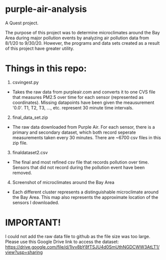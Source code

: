 # purple-air-analysis
A Quest project.

The purpose of this project was to determine microclimates around the Bay Area during major pollution events by analyzing air pollution data from 8/1/20 to 9/30/20. However, the programs and data sets created as a result of this project have greater utility. 

# Things in this repo:
1. csvingest.py
 - Takes the raw data from purpleair.com and converts it to one CVS file that measures PM2.5 over time for each sensor (represented as coordinates). Missing datapoints have been given the meausurement '0.0'. T1, T2, T3, ..., etc. represent 30 minute time intervals.  
2. final_data_set.zip
 - The raw data downloaded from Purple Air. For each sensor, there is a primary and secondary dataset, which both record seperate measurements taken every 30 minutes. There are ~6700 csv files in this zip file. 
3. finaldataset2.csv
 - The final and most refined csv file that records pollution over time. Sensors that did not record during the pollution event have been removed. 
4. Screenshot of microclimates around the Bay Area
 - Each different cluster represents a distinguishable microclimate around the Bay Area. This map also represents the approximate location of the sensors I downloaded. 

# IMPORTANT!
I could not add the raw data file to github as the file size was too large. Please use this Google Drive link to access the dataset: https://drive.google.com/file/d/1lvv8bY8fTSJU4d0SmUthNGDCWW3AtLT1/view?usp=sharing
